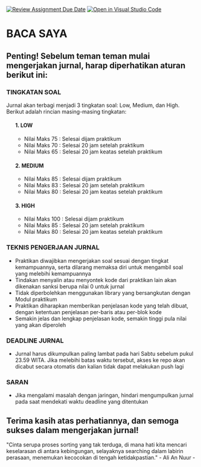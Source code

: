 [![Review Assignment Due Date](https://classroom.github.com/assets/deadline-readme-button-24ddc0f5d75046c5622901739e7c5dd533143b0c8e959d652212380cedb1ea36.svg)](https://classroom.github.com/a/ajefOQfE)
[![Open in Visual Studio Code](https://classroom.github.com/assets/open-in-vscode-718a45dd9cf7e7f842a935f5ebbe5719a5e09af4491e668f4dbf3b35d5cca122.svg)](https://classroom.github.com/online_ide?assignment_repo_id=12934940&assignment_repo_type=AssignmentRepo)
<h1>BACA SAYA</h1>
<h2>Penting! Sebelum teman teman mulai mengerjakan jurnal, harap diperhatikan aturan berikut ini:</h2>
<h3>TINGKATAN SOAL</h3>
<p>Jurnal akan terbagi menjadi 3 tingkatan soal: Low, Medium, dan High. Berikut adalah rincian masing-masing tingkatan:</p>
<ol>
  <h4>1. LOW</h4>
  <ul>
    <li>Nilai Maks 75 : Selesai dijam praktikum</li>
    <li>Nilai Maks 70 : Selesai 20 jam setelah praktikum</li>
    <li>Nilai Maks 65 : Selesai 20 jam keatas setelah praktikum</li>
  </ul>
<h4>2. MEDIUM</h4>
  <ul>
    <li>Nilai Maks 85 : Selesai dijam praktikum</li>
    <li>Nilai Maks 83 : Selesai 20 jam setelah praktikum</li>
    <li>Nilai Maks 80 : Selesai 20 jam keatas setelah praktikum</li>
  </ul>
<h4>3. HIGH</h4>
  <ul>
    <li>Nilai Maks 100 : Selesai dijam praktikum</li>
    <li>Nilai Maks 85 : Selesai 20 jam setelah praktikum</li>
    <li>Nilai Maks 80 : Selesai 20 jam keatas setelah praktikum</li>
  </ul>
</ol>

<h3>TEKNIS PENGERJAAN JURNAL</h3>
<ul>
  <li>Praktikan diwajibkan mengerjakan soal sesuai dengan tingkat kemampuannya, serta dilarang memaksa diri untuk mengambil soal yang melebihi kemampuannya</li>
  <li>Tindakan menyalin atau menyontek kode dari praktikan lain akan dikenakan sanksi berupa nilai 0 untuk jurnal</li>
  <li>Tidak diperbolehkan menggunakan library yang bersangkutan dengan Modul praktikum</li>
  <li>Praktikan diharapkan memberikan penjelasan kode yang telah dibuat, dengan ketentuan penjelasan per-baris atau per-blok kode</li>
  <li>Semakin jelas dan lengkap penjelasan kode, semakin tinggi pula nilai yang akan diperoleh</li>
</ul>

<h3>DEADLINE JURNAL</h3>
<ul>
  <li>Jurnal harus dikumpulkan paling lambat pada hari Sabtu sebelum pukul 23.59 WITA. Jika melebihi batas waktu tersebut, akses ke repo akan dicabut secara otomatis dan kalian tidak dapat melakukan push lagi</li>
</ul>

<h3>SARAN</h3>
<ul>
  <li>Jika mengalami masalah dengan jaringan, hindari mengumpulkan jurnal pada saat mendekati waktu deadline yang ditentukan</li>
</ul>

<h2>Terima kasih atas perhatiannya, dan semoga sukses dalam mengerjakan jurnal! </h2>
<p>"Cinta serupa proses sorting yang tak terduga, di mana hati kita mencari keselarasan di antara kebingungan, selayaknya searching dalam labirin perasaan, menemukan kecocokan di tengah ketidakpastian." - Ali An Nuur -</p>  




